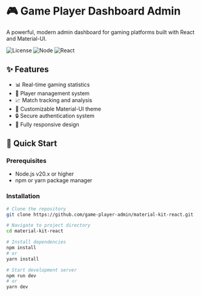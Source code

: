 # 🎮 Game Player Dashboard Admin

A powerful, modern admin dashboard for gaming platforms built with React and Material-UI.

![License](https://img.shields.io/badge/license-MIT-blue.svg)
![Node](https://img.shields.io/badge/node-v20.x-green.svg)
![React](https://img.shields.io/badge/react-18.x-blue.svg)

## ✨ Features

- 📊 Real-time gaming statistics
- 👥 Player management system
- 📈 Match tracking and analysis
- 🎨 Customizable Material-UI theme
- 🔒 Secure authentication system
- 📱 Fully responsive design

## 🚀 Quick Start

### Prerequisites

- Node.js v20.x or higher
- npm or yarn package manager

### Installation

```bash
# Clone the repository
git clone https://github.com/game-player-admin/material-kit-react.git

# Navigate to project directory
cd material-kit-react

# Install dependencies
npm install
# or
yarn install

# Start development server
npm run dev
# or
yarn dev
